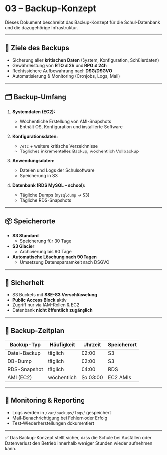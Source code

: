 # 03 – Backup-Konzept

Dieses Dokument beschreibt das Backup-Konzept für die Schul-Datenbank und die dazugehörige Infrastruktur.

---

## 🎯 Ziele des Backups
- Sicherung aller **kritischen Daten** (System, Konfiguration, Schülerdaten)
- Gewährleistung von **RTO ≤ 2h** und **RPO ≤ 24h**
- Rechtssichere Aufbewahrung nach **DSG/DSGVO**
- Automatisierung & Monitoring (Cronjobs, Logs, Mail)

---

## 🗂️ Backup-Umfang

1. **Systemdaten (EC2):**
   - Wöchentliche Erstellung von AMI-Snapshots
   - Enthält OS, Konfiguration und installierte Software

2. **Konfigurationsdaten:**
   - `/etc` + weitere kritische Verzeichnisse
   - Tägliches inkrementelles Backup, wöchentlich Vollbackup

3. **Anwendungsdaten:**
   - Dateien und Logs der Schulsoftware
   - Speicherung in S3

4. **Datenbank (RDS MySQL – school):**
   - Tägliche Dumps (`mysqldump` → S3)
   - Tägliche RDS-Snapshots

---

## 📦 Speicherorte

- **S3 Standard**  
  - Speicherung für 30 Tage
- **S3 Glacier**  
  - Archivierung bis 90 Tage
- **Automatische Löschung nach 90 Tagen**  
  - Umsetzung Datensparsamkeit nach DSGVO

---

## 🔐 Sicherheit

- S3 Buckets mit **SSE-S3 Verschlüsselung**
- **Public Access Block** aktiv
- Zugriff nur via IAM-Rollen & EC2
- Datenbank **nicht öffentlich zugänglich**

---

## 📅 Backup-Zeitplan

| Backup-Typ         | Häufigkeit   | Uhrzeit | Speicherort |
|--------------------|--------------|---------|-------------|
| Datei-Backup       | täglich      | 02:00   | S3          |
| DB-Dump            | täglich      | 02:00   | S3          |
| RDS-Snapshot       | täglich      | 04:00   | RDS         |
| AMI (EC2)          | wöchentlich  | So 03:00| EC2 AMIs    |

---

## 📨 Monitoring & Reporting

- Logs werden in `/var/backups/logs/` gespeichert
- Mail-Benachrichtigung bei Fehlern oder Erfolg
- Test-Wiederherstellungen dokumentiert

---

✅ Das Backup-Konzept stellt sicher, dass die Schule bei Ausfällen oder Datenverlust den Betrieb innerhalb weniger Stunden wieder aufnehmen kann.
